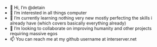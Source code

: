 - 👋 Hi, I’m @detain
- 👀 I’m interested in all things computer
- 🌱 I’m currently learning nothing very new mostly perfecting the skills i already have (which covers basically everything already)
- 💞️ I’m looking to collaborate on improving humanity and other projects requiring massive egos
- 📫 You can reach me at my github username at interserver.net

<!---
detain/detain is a ✨ special ✨ repository because its `README.md` (this file) appears on your GitHub profile.
You can click the Preview link to take a look at your changes.
--->
